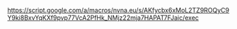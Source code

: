 https://script.google.com/a/macros/nvna.eu/s/AKfycbx6xMoL2TZ9ROQyC9Y9ki8BxvYqKXf9pvp77VcA2PfHk_NMjz22mja7HAPAT7FJaic/exec
